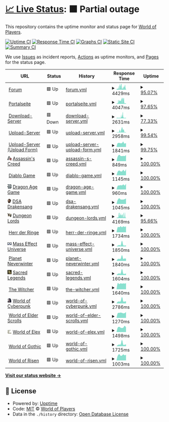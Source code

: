 # [📈 Live Status](https://status.worldofplayers.de): <!--live status--> **🟧 Partial outage**

This repository contains the uptime monitor and status page for [World of Players](https://www.worldofplayers.de/).

[![Uptime CI](https://github.com/worldofplayers/status/workflows/Uptime%20CI/badge.svg)](https://github.com/worldofplayers/status/actions?query=workflow%3A%22Uptime+CI%22)
[![Response Time CI](https://github.com/worldofplayers/status/workflows/Response%20Time%20CI/badge.svg)](https://github.com/worldofplayers/status/actions?query=workflow%3A%22Response+Time+CI%22)
[![Graphs CI](https://github.com/worldofplayers/status/workflows/Graphs%20CI/badge.svg)](https://github.com/worldofplayers/status/actions?query=workflow%3A%22Graphs+CI%22)
[![Static Site CI](https://github.com/worldofplayers/status/workflows/Static%20Site%20CI/badge.svg)](https://github.com/worldofplayers/status/actions?query=workflow%3A%22Static+Site+CI%22)
[![Summary CI](https://github.com/worldofplayers/status/workflows/Summary%20CI/badge.svg)](https://github.com/worldofplayers/status/actions?query=workflow%3A%22Summary+CI%22)

We use [Issues](https://github.com/worldofplayers/status/issues) as incident reports, [Actions](https://github.com/worldofplayers/status/actions) as uptime monitors, and [Pages](https://status.worldofplayers.de) for the status page.

<!--start: status pages-->
<!-- This summary is generated by Upptime (https://github.com/upptime/upptime) -->
<!-- Do not edit this manually, your changes will be overwritten -->
<!-- prettier-ignore -->
| URL | Status | History | Response Time | Uptime |
| --- | ------ | ------- | ------------- | ------ |
| <img alt="" src="https://raw.githubusercontent.com/worldofplayers/status/master/assets/favicons/wop.ico" height="13"> [Forum](https://forum.worldofplayers.de/forum/forums/146-Infoforum) | 🟩 Up | [forum.yml](https://github.com/worldofplayers/status/commits/HEAD/history/forum.yml) | <details><summary><img alt="Response time graph" src="./graphs/forum/response-time-week.png" height="20"> 4429ms</summary><br><a href="https://status.worldofplayers.de/history/forum"><img alt="Response time 2094" src="https://img.shields.io/endpoint?url=https%3A%2F%2Fraw.githubusercontent.com%2Fworldofplayers%2Fstatus%2FHEAD%2Fapi%2Fforum%2Fresponse-time.json"></a><br><a href="https://status.worldofplayers.de/history/forum"><img alt="24-hour response time 1755" src="https://img.shields.io/endpoint?url=https%3A%2F%2Fraw.githubusercontent.com%2Fworldofplayers%2Fstatus%2FHEAD%2Fapi%2Fforum%2Fresponse-time-day.json"></a><br><a href="https://status.worldofplayers.de/history/forum"><img alt="7-day response time 4429" src="https://img.shields.io/endpoint?url=https%3A%2F%2Fraw.githubusercontent.com%2Fworldofplayers%2Fstatus%2FHEAD%2Fapi%2Fforum%2Fresponse-time-week.json"></a><br><a href="https://status.worldofplayers.de/history/forum"><img alt="30-day response time 3167" src="https://img.shields.io/endpoint?url=https%3A%2F%2Fraw.githubusercontent.com%2Fworldofplayers%2Fstatus%2FHEAD%2Fapi%2Fforum%2Fresponse-time-month.json"></a><br><a href="https://status.worldofplayers.de/history/forum"><img alt="1-year response time 2120" src="https://img.shields.io/endpoint?url=https%3A%2F%2Fraw.githubusercontent.com%2Fworldofplayers%2Fstatus%2FHEAD%2Fapi%2Fforum%2Fresponse-time-year.json"></a></details> | <details><summary><a href="https://status.worldofplayers.de/history/forum">95.07%</a></summary><a href="https://status.worldofplayers.de/history/forum"><img alt="All-time uptime 99.86%" src="https://img.shields.io/endpoint?url=https%3A%2F%2Fraw.githubusercontent.com%2Fworldofplayers%2Fstatus%2FHEAD%2Fapi%2Fforum%2Fuptime.json"></a><br><a href="https://status.worldofplayers.de/history/forum"><img alt="24-hour uptime 100.00%" src="https://img.shields.io/endpoint?url=https%3A%2F%2Fraw.githubusercontent.com%2Fworldofplayers%2Fstatus%2FHEAD%2Fapi%2Fforum%2Fuptime-day.json"></a><br><a href="https://status.worldofplayers.de/history/forum"><img alt="7-day uptime 95.07%" src="https://img.shields.io/endpoint?url=https%3A%2F%2Fraw.githubusercontent.com%2Fworldofplayers%2Fstatus%2FHEAD%2Fapi%2Fforum%2Fuptime-week.json"></a><br><a href="https://status.worldofplayers.de/history/forum"><img alt="30-day uptime 98.87%" src="https://img.shields.io/endpoint?url=https%3A%2F%2Fraw.githubusercontent.com%2Fworldofplayers%2Fstatus%2FHEAD%2Fapi%2Fforum%2Fuptime-month.json"></a><br><a href="https://status.worldofplayers.de/history/forum"><img alt="1-year uptime 99.90%" src="https://img.shields.io/endpoint?url=https%3A%2F%2Fraw.githubusercontent.com%2Fworldofplayers%2Fstatus%2FHEAD%2Fapi%2Fforum%2Fuptime-year.json"></a></details>
| <img alt="" src="https://raw.githubusercontent.com/worldofplayers/status/master/assets/favicons/wop.ico" height="13"> [Portalseite](https://www.worldofplayers.de/) | 🟩 Up | [portalseite.yml](https://github.com/worldofplayers/status/commits/HEAD/history/portalseite.yml) | <details><summary><img alt="Response time graph" src="./graphs/portalseite/response-time-week.png" height="20"> 4047ms</summary><br><a href="https://status.worldofplayers.de/history/portalseite"><img alt="Response time 1441" src="https://img.shields.io/endpoint?url=https%3A%2F%2Fraw.githubusercontent.com%2Fworldofplayers%2Fstatus%2FHEAD%2Fapi%2Fportalseite%2Fresponse-time.json"></a><br><a href="https://status.worldofplayers.de/history/portalseite"><img alt="24-hour response time 1020" src="https://img.shields.io/endpoint?url=https%3A%2F%2Fraw.githubusercontent.com%2Fworldofplayers%2Fstatus%2FHEAD%2Fapi%2Fportalseite%2Fresponse-time-day.json"></a><br><a href="https://status.worldofplayers.de/history/portalseite"><img alt="7-day response time 4047" src="https://img.shields.io/endpoint?url=https%3A%2F%2Fraw.githubusercontent.com%2Fworldofplayers%2Fstatus%2FHEAD%2Fapi%2Fportalseite%2Fresponse-time-week.json"></a><br><a href="https://status.worldofplayers.de/history/portalseite"><img alt="30-day response time 2401" src="https://img.shields.io/endpoint?url=https%3A%2F%2Fraw.githubusercontent.com%2Fworldofplayers%2Fstatus%2FHEAD%2Fapi%2Fportalseite%2Fresponse-time-month.json"></a><br><a href="https://status.worldofplayers.de/history/portalseite"><img alt="1-year response time 1506" src="https://img.shields.io/endpoint?url=https%3A%2F%2Fraw.githubusercontent.com%2Fworldofplayers%2Fstatus%2FHEAD%2Fapi%2Fportalseite%2Fresponse-time-year.json"></a></details> | <details><summary><a href="https://status.worldofplayers.de/history/portalseite">97.65%</a></summary><a href="https://status.worldofplayers.de/history/portalseite"><img alt="All-time uptime 99.97%" src="https://img.shields.io/endpoint?url=https%3A%2F%2Fraw.githubusercontent.com%2Fworldofplayers%2Fstatus%2FHEAD%2Fapi%2Fportalseite%2Fuptime.json"></a><br><a href="https://status.worldofplayers.de/history/portalseite"><img alt="24-hour uptime 100.00%" src="https://img.shields.io/endpoint?url=https%3A%2F%2Fraw.githubusercontent.com%2Fworldofplayers%2Fstatus%2FHEAD%2Fapi%2Fportalseite%2Fuptime-day.json"></a><br><a href="https://status.worldofplayers.de/history/portalseite"><img alt="7-day uptime 97.65%" src="https://img.shields.io/endpoint?url=https%3A%2F%2Fraw.githubusercontent.com%2Fworldofplayers%2Fstatus%2FHEAD%2Fapi%2Fportalseite%2Fuptime-week.json"></a><br><a href="https://status.worldofplayers.de/history/portalseite"><img alt="30-day uptime 99.46%" src="https://img.shields.io/endpoint?url=https%3A%2F%2Fraw.githubusercontent.com%2Fworldofplayers%2Fstatus%2FHEAD%2Fapi%2Fportalseite%2Fuptime-month.json"></a><br><a href="https://status.worldofplayers.de/history/portalseite"><img alt="1-year uptime 99.95%" src="https://img.shields.io/endpoint?url=https%3A%2F%2Fraw.githubusercontent.com%2Fworldofplayers%2Fstatus%2FHEAD%2Fapi%2Fportalseite%2Fuptime-year.json"></a></details>
| <img alt="" src="https://raw.githubusercontent.com/worldofplayers/status/master/assets/favicons/wop.ico" height="13"> [Download-Server](https://dl.worldofplayers.de/wog/gothic1/sonstiges/GothicFps-108.zip) | 🟥 Down | [download-server.yml](https://github.com/worldofplayers/status/commits/HEAD/history/download-server.yml) | <details><summary><img alt="Response time graph" src="./graphs/download-server/response-time-week.png" height="20"> 2631ms</summary><br><a href="https://status.worldofplayers.de/history/download-server"><img alt="Response time 1704" src="https://img.shields.io/endpoint?url=https%3A%2F%2Fraw.githubusercontent.com%2Fworldofplayers%2Fstatus%2FHEAD%2Fapi%2Fdownload-server%2Fresponse-time.json"></a><br><a href="https://status.worldofplayers.de/history/download-server"><img alt="24-hour response time 1400" src="https://img.shields.io/endpoint?url=https%3A%2F%2Fraw.githubusercontent.com%2Fworldofplayers%2Fstatus%2FHEAD%2Fapi%2Fdownload-server%2Fresponse-time-day.json"></a><br><a href="https://status.worldofplayers.de/history/download-server"><img alt="7-day response time 2631" src="https://img.shields.io/endpoint?url=https%3A%2F%2Fraw.githubusercontent.com%2Fworldofplayers%2Fstatus%2FHEAD%2Fapi%2Fdownload-server%2Fresponse-time-week.json"></a><br><a href="https://status.worldofplayers.de/history/download-server"><img alt="30-day response time 2157" src="https://img.shields.io/endpoint?url=https%3A%2F%2Fraw.githubusercontent.com%2Fworldofplayers%2Fstatus%2FHEAD%2Fapi%2Fdownload-server%2Fresponse-time-month.json"></a><br><a href="https://status.worldofplayers.de/history/download-server"><img alt="1-year response time 1725" src="https://img.shields.io/endpoint?url=https%3A%2F%2Fraw.githubusercontent.com%2Fworldofplayers%2Fstatus%2FHEAD%2Fapi%2Fdownload-server%2Fresponse-time-year.json"></a></details> | <details><summary><a href="https://status.worldofplayers.de/history/download-server">77.33%</a></summary><a href="https://status.worldofplayers.de/history/download-server"><img alt="All-time uptime 99.81%" src="https://img.shields.io/endpoint?url=https%3A%2F%2Fraw.githubusercontent.com%2Fworldofplayers%2Fstatus%2FHEAD%2Fapi%2Fdownload-server%2Fuptime.json"></a><br><a href="https://status.worldofplayers.de/history/download-server"><img alt="24-hour uptime 80.09%" src="https://img.shields.io/endpoint?url=https%3A%2F%2Fraw.githubusercontent.com%2Fworldofplayers%2Fstatus%2FHEAD%2Fapi%2Fdownload-server%2Fuptime-day.json"></a><br><a href="https://status.worldofplayers.de/history/download-server"><img alt="7-day uptime 77.33%" src="https://img.shields.io/endpoint?url=https%3A%2F%2Fraw.githubusercontent.com%2Fworldofplayers%2Fstatus%2FHEAD%2Fapi%2Fdownload-server%2Fuptime-week.json"></a><br><a href="https://status.worldofplayers.de/history/download-server"><img alt="30-day uptime 94.78%" src="https://img.shields.io/endpoint?url=https%3A%2F%2Fraw.githubusercontent.com%2Fworldofplayers%2Fstatus%2FHEAD%2Fapi%2Fdownload-server%2Fuptime-month.json"></a><br><a href="https://status.worldofplayers.de/history/download-server"><img alt="1-year uptime 99.57%" src="https://img.shields.io/endpoint?url=https%3A%2F%2Fraw.githubusercontent.com%2Fworldofplayers%2Fstatus%2FHEAD%2Fapi%2Fdownload-server%2Fuptime-year.json"></a></details>
| <img alt="" src="https://raw.githubusercontent.com/worldofplayers/status/master/assets/favicons/wop.ico" height="13"> [Upload-Server](https://upload.worldofplayers.de/files12/testbild.png) | 🟩 Up | [upload-server.yml](https://github.com/worldofplayers/status/commits/HEAD/history/upload-server.yml) | <details><summary><img alt="Response time graph" src="./graphs/upload-server/response-time-week.png" height="20"> 2958ms</summary><br><a href="https://status.worldofplayers.de/history/upload-server"><img alt="Response time 789" src="https://img.shields.io/endpoint?url=https%3A%2F%2Fraw.githubusercontent.com%2Fworldofplayers%2Fstatus%2FHEAD%2Fapi%2Fupload-server%2Fresponse-time.json"></a><br><a href="https://status.worldofplayers.de/history/upload-server"><img alt="24-hour response time 583" src="https://img.shields.io/endpoint?url=https%3A%2F%2Fraw.githubusercontent.com%2Fworldofplayers%2Fstatus%2FHEAD%2Fapi%2Fupload-server%2Fresponse-time-day.json"></a><br><a href="https://status.worldofplayers.de/history/upload-server"><img alt="7-day response time 2958" src="https://img.shields.io/endpoint?url=https%3A%2F%2Fraw.githubusercontent.com%2Fworldofplayers%2Fstatus%2FHEAD%2Fapi%2Fupload-server%2Fresponse-time-week.json"></a><br><a href="https://status.worldofplayers.de/history/upload-server"><img alt="30-day response time 1386" src="https://img.shields.io/endpoint?url=https%3A%2F%2Fraw.githubusercontent.com%2Fworldofplayers%2Fstatus%2FHEAD%2Fapi%2Fupload-server%2Fresponse-time-month.json"></a><br><a href="https://status.worldofplayers.de/history/upload-server"><img alt="1-year response time 791" src="https://img.shields.io/endpoint?url=https%3A%2F%2Fraw.githubusercontent.com%2Fworldofplayers%2Fstatus%2FHEAD%2Fapi%2Fupload-server%2Fresponse-time-year.json"></a></details> | <details><summary><a href="https://status.worldofplayers.de/history/upload-server">99.54%</a></summary><a href="https://status.worldofplayers.de/history/upload-server"><img alt="All-time uptime 99.98%" src="https://img.shields.io/endpoint?url=https%3A%2F%2Fraw.githubusercontent.com%2Fworldofplayers%2Fstatus%2FHEAD%2Fapi%2Fupload-server%2Fuptime.json"></a><br><a href="https://status.worldofplayers.de/history/upload-server"><img alt="24-hour uptime 100.00%" src="https://img.shields.io/endpoint?url=https%3A%2F%2Fraw.githubusercontent.com%2Fworldofplayers%2Fstatus%2FHEAD%2Fapi%2Fupload-server%2Fuptime-day.json"></a><br><a href="https://status.worldofplayers.de/history/upload-server"><img alt="7-day uptime 99.54%" src="https://img.shields.io/endpoint?url=https%3A%2F%2Fraw.githubusercontent.com%2Fworldofplayers%2Fstatus%2FHEAD%2Fapi%2Fupload-server%2Fuptime-week.json"></a><br><a href="https://status.worldofplayers.de/history/upload-server"><img alt="30-day uptime 99.89%" src="https://img.shields.io/endpoint?url=https%3A%2F%2Fraw.githubusercontent.com%2Fworldofplayers%2Fstatus%2FHEAD%2Fapi%2Fupload-server%2Fuptime-month.json"></a><br><a href="https://status.worldofplayers.de/history/upload-server"><img alt="1-year uptime 99.99%" src="https://img.shields.io/endpoint?url=https%3A%2F%2Fraw.githubusercontent.com%2Fworldofplayers%2Fstatus%2FHEAD%2Fapi%2Fupload-server%2Fuptime-year.json"></a></details>
| <img alt="" src="https://raw.githubusercontent.com/worldofplayers/status/master/assets/favicons/wop.ico" height="13"> [Upload-Server (Upload Form)](https://upload.worldofplayers.de/) | 🟩 Up | [upload-server-upload-form.yml](https://github.com/worldofplayers/status/commits/HEAD/history/upload-server-upload-form.yml) | <details><summary><img alt="Response time graph" src="./graphs/upload-server-upload-form/response-time-week.png" height="20"> 1841ms</summary><br><a href="https://status.worldofplayers.de/history/upload-server-upload-form"><img alt="Response time 1564" src="https://img.shields.io/endpoint?url=https%3A%2F%2Fraw.githubusercontent.com%2Fworldofplayers%2Fstatus%2FHEAD%2Fapi%2Fupload-server-upload-form%2Fresponse-time.json"></a><br><a href="https://status.worldofplayers.de/history/upload-server-upload-form"><img alt="24-hour response time 1775" src="https://img.shields.io/endpoint?url=https%3A%2F%2Fraw.githubusercontent.com%2Fworldofplayers%2Fstatus%2FHEAD%2Fapi%2Fupload-server-upload-form%2Fresponse-time-day.json"></a><br><a href="https://status.worldofplayers.de/history/upload-server-upload-form"><img alt="7-day response time 1841" src="https://img.shields.io/endpoint?url=https%3A%2F%2Fraw.githubusercontent.com%2Fworldofplayers%2Fstatus%2FHEAD%2Fapi%2Fupload-server-upload-form%2Fresponse-time-week.json"></a><br><a href="https://status.worldofplayers.de/history/upload-server-upload-form"><img alt="30-day response time 1751" src="https://img.shields.io/endpoint?url=https%3A%2F%2Fraw.githubusercontent.com%2Fworldofplayers%2Fstatus%2FHEAD%2Fapi%2Fupload-server-upload-form%2Fresponse-time-month.json"></a><br><a href="https://status.worldofplayers.de/history/upload-server-upload-form"><img alt="1-year response time 1615" src="https://img.shields.io/endpoint?url=https%3A%2F%2Fraw.githubusercontent.com%2Fworldofplayers%2Fstatus%2FHEAD%2Fapi%2Fupload-server-upload-form%2Fresponse-time-year.json"></a></details> | <details><summary><a href="https://status.worldofplayers.de/history/upload-server-upload-form">99.75%</a></summary><a href="https://status.worldofplayers.de/history/upload-server-upload-form"><img alt="All-time uptime 99.98%" src="https://img.shields.io/endpoint?url=https%3A%2F%2Fraw.githubusercontent.com%2Fworldofplayers%2Fstatus%2FHEAD%2Fapi%2Fupload-server-upload-form%2Fuptime.json"></a><br><a href="https://status.worldofplayers.de/history/upload-server-upload-form"><img alt="24-hour uptime 100.00%" src="https://img.shields.io/endpoint?url=https%3A%2F%2Fraw.githubusercontent.com%2Fworldofplayers%2Fstatus%2FHEAD%2Fapi%2Fupload-server-upload-form%2Fuptime-day.json"></a><br><a href="https://status.worldofplayers.de/history/upload-server-upload-form"><img alt="7-day uptime 99.75%" src="https://img.shields.io/endpoint?url=https%3A%2F%2Fraw.githubusercontent.com%2Fworldofplayers%2Fstatus%2FHEAD%2Fapi%2Fupload-server-upload-form%2Fuptime-week.json"></a><br><a href="https://status.worldofplayers.de/history/upload-server-upload-form"><img alt="30-day uptime 99.94%" src="https://img.shields.io/endpoint?url=https%3A%2F%2Fraw.githubusercontent.com%2Fworldofplayers%2Fstatus%2FHEAD%2Fapi%2Fupload-server-upload-form%2Fuptime-month.json"></a><br><a href="https://status.worldofplayers.de/history/upload-server-upload-form"><img alt="1-year uptime 100.00%" src="https://img.shields.io/endpoint?url=https%3A%2F%2Fraw.githubusercontent.com%2Fworldofplayers%2Fstatus%2FHEAD%2Fapi%2Fupload-server-upload-form%2Fuptime-year.json"></a></details>
| <img alt="" src="https://raw.githubusercontent.com/worldofplayers/status/master/assets/favicons/assassinscreed.gif" height="13"> [Assassin's Creed](https://www.assassins-creed.de/) | 🟩 Up | [assassin-s-creed.yml](https://github.com/worldofplayers/status/commits/HEAD/history/assassin-s-creed.yml) | <details><summary><img alt="Response time graph" src="./graphs/assassin-s-creed/response-time-week.png" height="20"> 849ms</summary><br><a href="https://status.worldofplayers.de/history/assassin-s-creed"><img alt="Response time 1176" src="https://img.shields.io/endpoint?url=https%3A%2F%2Fraw.githubusercontent.com%2Fworldofplayers%2Fstatus%2FHEAD%2Fapi%2Fassassin-s-creed%2Fresponse-time.json"></a><br><a href="https://status.worldofplayers.de/history/assassin-s-creed"><img alt="24-hour response time 944" src="https://img.shields.io/endpoint?url=https%3A%2F%2Fraw.githubusercontent.com%2Fworldofplayers%2Fstatus%2FHEAD%2Fapi%2Fassassin-s-creed%2Fresponse-time-day.json"></a><br><a href="https://status.worldofplayers.de/history/assassin-s-creed"><img alt="7-day response time 849" src="https://img.shields.io/endpoint?url=https%3A%2F%2Fraw.githubusercontent.com%2Fworldofplayers%2Fstatus%2FHEAD%2Fapi%2Fassassin-s-creed%2Fresponse-time-week.json"></a><br><a href="https://status.worldofplayers.de/history/assassin-s-creed"><img alt="30-day response time 975" src="https://img.shields.io/endpoint?url=https%3A%2F%2Fraw.githubusercontent.com%2Fworldofplayers%2Fstatus%2FHEAD%2Fapi%2Fassassin-s-creed%2Fresponse-time-month.json"></a><br><a href="https://status.worldofplayers.de/history/assassin-s-creed"><img alt="1-year response time 1181" src="https://img.shields.io/endpoint?url=https%3A%2F%2Fraw.githubusercontent.com%2Fworldofplayers%2Fstatus%2FHEAD%2Fapi%2Fassassin-s-creed%2Fresponse-time-year.json"></a></details> | <details><summary><a href="https://status.worldofplayers.de/history/assassin-s-creed">100.00%</a></summary><a href="https://status.worldofplayers.de/history/assassin-s-creed"><img alt="All-time uptime 99.98%" src="https://img.shields.io/endpoint?url=https%3A%2F%2Fraw.githubusercontent.com%2Fworldofplayers%2Fstatus%2FHEAD%2Fapi%2Fassassin-s-creed%2Fuptime.json"></a><br><a href="https://status.worldofplayers.de/history/assassin-s-creed"><img alt="24-hour uptime 100.00%" src="https://img.shields.io/endpoint?url=https%3A%2F%2Fraw.githubusercontent.com%2Fworldofplayers%2Fstatus%2FHEAD%2Fapi%2Fassassin-s-creed%2Fuptime-day.json"></a><br><a href="https://status.worldofplayers.de/history/assassin-s-creed"><img alt="7-day uptime 100.00%" src="https://img.shields.io/endpoint?url=https%3A%2F%2Fraw.githubusercontent.com%2Fworldofplayers%2Fstatus%2FHEAD%2Fapi%2Fassassin-s-creed%2Fuptime-week.json"></a><br><a href="https://status.worldofplayers.de/history/assassin-s-creed"><img alt="30-day uptime 100.00%" src="https://img.shields.io/endpoint?url=https%3A%2F%2Fraw.githubusercontent.com%2Fworldofplayers%2Fstatus%2FHEAD%2Fapi%2Fassassin-s-creed%2Fuptime-month.json"></a><br><a href="https://status.worldofplayers.de/history/assassin-s-creed"><img alt="1-year uptime 100.00%" src="https://img.shields.io/endpoint?url=https%3A%2F%2Fraw.githubusercontent.com%2Fworldofplayers%2Fstatus%2FHEAD%2Fapi%2Fassassin-s-creed%2Fuptime-year.json"></a></details>
| <img alt="" src="https://raw.githubusercontent.com/worldofplayers/status/master/assets/favicons/diablo.ico" height="13"> [Diablo Game](https://www.diablogame.de/) | 🟩 Up | [diablo-game.yml](https://github.com/worldofplayers/status/commits/HEAD/history/diablo-game.yml) | <details><summary><img alt="Response time graph" src="./graphs/diablo-game/response-time-week.png" height="20"> 1145ms</summary><br><a href="https://status.worldofplayers.de/history/diablo-game"><img alt="Response time 1303" src="https://img.shields.io/endpoint?url=https%3A%2F%2Fraw.githubusercontent.com%2Fworldofplayers%2Fstatus%2FHEAD%2Fapi%2Fdiablo-game%2Fresponse-time.json"></a><br><a href="https://status.worldofplayers.de/history/diablo-game"><img alt="24-hour response time 1517" src="https://img.shields.io/endpoint?url=https%3A%2F%2Fraw.githubusercontent.com%2Fworldofplayers%2Fstatus%2FHEAD%2Fapi%2Fdiablo-game%2Fresponse-time-day.json"></a><br><a href="https://status.worldofplayers.de/history/diablo-game"><img alt="7-day response time 1145" src="https://img.shields.io/endpoint?url=https%3A%2F%2Fraw.githubusercontent.com%2Fworldofplayers%2Fstatus%2FHEAD%2Fapi%2Fdiablo-game%2Fresponse-time-week.json"></a><br><a href="https://status.worldofplayers.de/history/diablo-game"><img alt="30-day response time 1172" src="https://img.shields.io/endpoint?url=https%3A%2F%2Fraw.githubusercontent.com%2Fworldofplayers%2Fstatus%2FHEAD%2Fapi%2Fdiablo-game%2Fresponse-time-month.json"></a><br><a href="https://status.worldofplayers.de/history/diablo-game"><img alt="1-year response time 1286" src="https://img.shields.io/endpoint?url=https%3A%2F%2Fraw.githubusercontent.com%2Fworldofplayers%2Fstatus%2FHEAD%2Fapi%2Fdiablo-game%2Fresponse-time-year.json"></a></details> | <details><summary><a href="https://status.worldofplayers.de/history/diablo-game">100.00%</a></summary><a href="https://status.worldofplayers.de/history/diablo-game"><img alt="All-time uptime 99.98%" src="https://img.shields.io/endpoint?url=https%3A%2F%2Fraw.githubusercontent.com%2Fworldofplayers%2Fstatus%2FHEAD%2Fapi%2Fdiablo-game%2Fuptime.json"></a><br><a href="https://status.worldofplayers.de/history/diablo-game"><img alt="24-hour uptime 100.00%" src="https://img.shields.io/endpoint?url=https%3A%2F%2Fraw.githubusercontent.com%2Fworldofplayers%2Fstatus%2FHEAD%2Fapi%2Fdiablo-game%2Fuptime-day.json"></a><br><a href="https://status.worldofplayers.de/history/diablo-game"><img alt="7-day uptime 100.00%" src="https://img.shields.io/endpoint?url=https%3A%2F%2Fraw.githubusercontent.com%2Fworldofplayers%2Fstatus%2FHEAD%2Fapi%2Fdiablo-game%2Fuptime-week.json"></a><br><a href="https://status.worldofplayers.de/history/diablo-game"><img alt="30-day uptime 100.00%" src="https://img.shields.io/endpoint?url=https%3A%2F%2Fraw.githubusercontent.com%2Fworldofplayers%2Fstatus%2FHEAD%2Fapi%2Fdiablo-game%2Fuptime-month.json"></a><br><a href="https://status.worldofplayers.de/history/diablo-game"><img alt="1-year uptime 100.00%" src="https://img.shields.io/endpoint?url=https%3A%2F%2Fraw.githubusercontent.com%2Fworldofplayers%2Fstatus%2FHEAD%2Fapi%2Fdiablo-game%2Fuptime-year.json"></a></details>
| <img alt="" src="https://raw.githubusercontent.com/worldofplayers/status/master/assets/favicons/dragonage.png" height="13"> [Dragon Age Game](https://www.dragonage-game.de/) | 🟩 Up | [dragon-age-game.yml](https://github.com/worldofplayers/status/commits/HEAD/history/dragon-age-game.yml) | <details><summary><img alt="Response time graph" src="./graphs/dragon-age-game/response-time-week.png" height="20"> 960ms</summary><br><a href="https://status.worldofplayers.de/history/dragon-age-game"><img alt="Response time 1144" src="https://img.shields.io/endpoint?url=https%3A%2F%2Fraw.githubusercontent.com%2Fworldofplayers%2Fstatus%2FHEAD%2Fapi%2Fdragon-age-game%2Fresponse-time.json"></a><br><a href="https://status.worldofplayers.de/history/dragon-age-game"><img alt="24-hour response time 1237" src="https://img.shields.io/endpoint?url=https%3A%2F%2Fraw.githubusercontent.com%2Fworldofplayers%2Fstatus%2FHEAD%2Fapi%2Fdragon-age-game%2Fresponse-time-day.json"></a><br><a href="https://status.worldofplayers.de/history/dragon-age-game"><img alt="7-day response time 960" src="https://img.shields.io/endpoint?url=https%3A%2F%2Fraw.githubusercontent.com%2Fworldofplayers%2Fstatus%2FHEAD%2Fapi%2Fdragon-age-game%2Fresponse-time-week.json"></a><br><a href="https://status.worldofplayers.de/history/dragon-age-game"><img alt="30-day response time 1037" src="https://img.shields.io/endpoint?url=https%3A%2F%2Fraw.githubusercontent.com%2Fworldofplayers%2Fstatus%2FHEAD%2Fapi%2Fdragon-age-game%2Fresponse-time-month.json"></a><br><a href="https://status.worldofplayers.de/history/dragon-age-game"><img alt="1-year response time 1131" src="https://img.shields.io/endpoint?url=https%3A%2F%2Fraw.githubusercontent.com%2Fworldofplayers%2Fstatus%2FHEAD%2Fapi%2Fdragon-age-game%2Fresponse-time-year.json"></a></details> | <details><summary><a href="https://status.worldofplayers.de/history/dragon-age-game">100.00%</a></summary><a href="https://status.worldofplayers.de/history/dragon-age-game"><img alt="All-time uptime 99.98%" src="https://img.shields.io/endpoint?url=https%3A%2F%2Fraw.githubusercontent.com%2Fworldofplayers%2Fstatus%2FHEAD%2Fapi%2Fdragon-age-game%2Fuptime.json"></a><br><a href="https://status.worldofplayers.de/history/dragon-age-game"><img alt="24-hour uptime 100.00%" src="https://img.shields.io/endpoint?url=https%3A%2F%2Fraw.githubusercontent.com%2Fworldofplayers%2Fstatus%2FHEAD%2Fapi%2Fdragon-age-game%2Fuptime-day.json"></a><br><a href="https://status.worldofplayers.de/history/dragon-age-game"><img alt="7-day uptime 100.00%" src="https://img.shields.io/endpoint?url=https%3A%2F%2Fraw.githubusercontent.com%2Fworldofplayers%2Fstatus%2FHEAD%2Fapi%2Fdragon-age-game%2Fuptime-week.json"></a><br><a href="https://status.worldofplayers.de/history/dragon-age-game"><img alt="30-day uptime 100.00%" src="https://img.shields.io/endpoint?url=https%3A%2F%2Fraw.githubusercontent.com%2Fworldofplayers%2Fstatus%2FHEAD%2Fapi%2Fdragon-age-game%2Fuptime-month.json"></a><br><a href="https://status.worldofplayers.de/history/dragon-age-game"><img alt="1-year uptime 100.00%" src="https://img.shields.io/endpoint?url=https%3A%2F%2Fraw.githubusercontent.com%2Fworldofplayers%2Fstatus%2FHEAD%2Fapi%2Fdragon-age-game%2Fuptime-year.json"></a></details>
| <img alt="" src="https://raw.githubusercontent.com/worldofplayers/status/master/assets/favicons/drakensang.png" height="13"> [DSA Drakensang](https://www.dsa-drakensang.de/) | 🟩 Up | [dsa-drakensang.yml](https://github.com/worldofplayers/status/commits/HEAD/history/dsa-drakensang.yml) | <details><summary><img alt="Response time graph" src="./graphs/dsa-drakensang/response-time-week.png" height="20"> 1045ms</summary><br><a href="https://status.worldofplayers.de/history/dsa-drakensang"><img alt="Response time 1272" src="https://img.shields.io/endpoint?url=https%3A%2F%2Fraw.githubusercontent.com%2Fworldofplayers%2Fstatus%2FHEAD%2Fapi%2Fdsa-drakensang%2Fresponse-time.json"></a><br><a href="https://status.worldofplayers.de/history/dsa-drakensang"><img alt="24-hour response time 1179" src="https://img.shields.io/endpoint?url=https%3A%2F%2Fraw.githubusercontent.com%2Fworldofplayers%2Fstatus%2FHEAD%2Fapi%2Fdsa-drakensang%2Fresponse-time-day.json"></a><br><a href="https://status.worldofplayers.de/history/dsa-drakensang"><img alt="7-day response time 1045" src="https://img.shields.io/endpoint?url=https%3A%2F%2Fraw.githubusercontent.com%2Fworldofplayers%2Fstatus%2FHEAD%2Fapi%2Fdsa-drakensang%2Fresponse-time-week.json"></a><br><a href="https://status.worldofplayers.de/history/dsa-drakensang"><img alt="30-day response time 1143" src="https://img.shields.io/endpoint?url=https%3A%2F%2Fraw.githubusercontent.com%2Fworldofplayers%2Fstatus%2FHEAD%2Fapi%2Fdsa-drakensang%2Fresponse-time-month.json"></a><br><a href="https://status.worldofplayers.de/history/dsa-drakensang"><img alt="1-year response time 1269" src="https://img.shields.io/endpoint?url=https%3A%2F%2Fraw.githubusercontent.com%2Fworldofplayers%2Fstatus%2FHEAD%2Fapi%2Fdsa-drakensang%2Fresponse-time-year.json"></a></details> | <details><summary><a href="https://status.worldofplayers.de/history/dsa-drakensang">100.00%</a></summary><a href="https://status.worldofplayers.de/history/dsa-drakensang"><img alt="All-time uptime 99.99%" src="https://img.shields.io/endpoint?url=https%3A%2F%2Fraw.githubusercontent.com%2Fworldofplayers%2Fstatus%2FHEAD%2Fapi%2Fdsa-drakensang%2Fuptime.json"></a><br><a href="https://status.worldofplayers.de/history/dsa-drakensang"><img alt="24-hour uptime 100.00%" src="https://img.shields.io/endpoint?url=https%3A%2F%2Fraw.githubusercontent.com%2Fworldofplayers%2Fstatus%2FHEAD%2Fapi%2Fdsa-drakensang%2Fuptime-day.json"></a><br><a href="https://status.worldofplayers.de/history/dsa-drakensang"><img alt="7-day uptime 100.00%" src="https://img.shields.io/endpoint?url=https%3A%2F%2Fraw.githubusercontent.com%2Fworldofplayers%2Fstatus%2FHEAD%2Fapi%2Fdsa-drakensang%2Fuptime-week.json"></a><br><a href="https://status.worldofplayers.de/history/dsa-drakensang"><img alt="30-day uptime 100.00%" src="https://img.shields.io/endpoint?url=https%3A%2F%2Fraw.githubusercontent.com%2Fworldofplayers%2Fstatus%2FHEAD%2Fapi%2Fdsa-drakensang%2Fuptime-month.json"></a><br><a href="https://status.worldofplayers.de/history/dsa-drakensang"><img alt="1-year uptime 100.00%" src="https://img.shields.io/endpoint?url=https%3A%2F%2Fraw.githubusercontent.com%2Fworldofplayers%2Fstatus%2FHEAD%2Fapi%2Fdsa-drakensang%2Fuptime-year.json"></a></details>
| <img alt="" src="https://raw.githubusercontent.com/worldofplayers/status/master/assets/favicons/dungeonlords.gif" height="13"> [Dungeon Lords](https://www.dungeon-lords.de/) | 🟩 Up | [dungeon-lords.yml](https://github.com/worldofplayers/status/commits/HEAD/history/dungeon-lords.yml) | <details><summary><img alt="Response time graph" src="./graphs/dungeon-lords/response-time-week.png" height="20"> 4169ms</summary><br><a href="https://status.worldofplayers.de/history/dungeon-lords"><img alt="Response time 1359" src="https://img.shields.io/endpoint?url=https%3A%2F%2Fraw.githubusercontent.com%2Fworldofplayers%2Fstatus%2FHEAD%2Fapi%2Fdungeon-lords%2Fresponse-time.json"></a><br><a href="https://status.worldofplayers.de/history/dungeon-lords"><img alt="24-hour response time 1129" src="https://img.shields.io/endpoint?url=https%3A%2F%2Fraw.githubusercontent.com%2Fworldofplayers%2Fstatus%2FHEAD%2Fapi%2Fdungeon-lords%2Fresponse-time-day.json"></a><br><a href="https://status.worldofplayers.de/history/dungeon-lords"><img alt="7-day response time 4169" src="https://img.shields.io/endpoint?url=https%3A%2F%2Fraw.githubusercontent.com%2Fworldofplayers%2Fstatus%2FHEAD%2Fapi%2Fdungeon-lords%2Fresponse-time-week.json"></a><br><a href="https://status.worldofplayers.de/history/dungeon-lords"><img alt="30-day response time 2679" src="https://img.shields.io/endpoint?url=https%3A%2F%2Fraw.githubusercontent.com%2Fworldofplayers%2Fstatus%2FHEAD%2Fapi%2Fdungeon-lords%2Fresponse-time-month.json"></a><br><a href="https://status.worldofplayers.de/history/dungeon-lords"><img alt="1-year response time 1406" src="https://img.shields.io/endpoint?url=https%3A%2F%2Fraw.githubusercontent.com%2Fworldofplayers%2Fstatus%2FHEAD%2Fapi%2Fdungeon-lords%2Fresponse-time-year.json"></a></details> | <details><summary><a href="https://status.worldofplayers.de/history/dungeon-lords">95.66%</a></summary><a href="https://status.worldofplayers.de/history/dungeon-lords"><img alt="All-time uptime 99.95%" src="https://img.shields.io/endpoint?url=https%3A%2F%2Fraw.githubusercontent.com%2Fworldofplayers%2Fstatus%2FHEAD%2Fapi%2Fdungeon-lords%2Fuptime.json"></a><br><a href="https://status.worldofplayers.de/history/dungeon-lords"><img alt="24-hour uptime 100.00%" src="https://img.shields.io/endpoint?url=https%3A%2F%2Fraw.githubusercontent.com%2Fworldofplayers%2Fstatus%2FHEAD%2Fapi%2Fdungeon-lords%2Fuptime-day.json"></a><br><a href="https://status.worldofplayers.de/history/dungeon-lords"><img alt="7-day uptime 95.66%" src="https://img.shields.io/endpoint?url=https%3A%2F%2Fraw.githubusercontent.com%2Fworldofplayers%2Fstatus%2FHEAD%2Fapi%2Fdungeon-lords%2Fuptime-week.json"></a><br><a href="https://status.worldofplayers.de/history/dungeon-lords"><img alt="30-day uptime 99.00%" src="https://img.shields.io/endpoint?url=https%3A%2F%2Fraw.githubusercontent.com%2Fworldofplayers%2Fstatus%2FHEAD%2Fapi%2Fdungeon-lords%2Fuptime-month.json"></a><br><a href="https://status.worldofplayers.de/history/dungeon-lords"><img alt="1-year uptime 99.91%" src="https://img.shields.io/endpoint?url=https%3A%2F%2Fraw.githubusercontent.com%2Fworldofplayers%2Fstatus%2FHEAD%2Fapi%2Fdungeon-lords%2Fuptime-year.json"></a></details>
| <img alt="" src="https://raw.githubusercontent.com/worldofplayers/status/master/assets/favicons/herrderringe.ico" height="13"> [Herr der Ringe](https://www.hdr-seite.de) | 🟩 Up | [herr-der-ringe.yml](https://github.com/worldofplayers/status/commits/HEAD/history/herr-der-ringe.yml) | <details><summary><img alt="Response time graph" src="./graphs/herr-der-ringe/response-time-week.png" height="20"> 1734ms</summary><br><a href="https://status.worldofplayers.de/history/herr-der-ringe"><img alt="Response time 2149" src="https://img.shields.io/endpoint?url=https%3A%2F%2Fraw.githubusercontent.com%2Fworldofplayers%2Fstatus%2FHEAD%2Fapi%2Fherr-der-ringe%2Fresponse-time.json"></a><br><a href="https://status.worldofplayers.de/history/herr-der-ringe"><img alt="24-hour response time 1857" src="https://img.shields.io/endpoint?url=https%3A%2F%2Fraw.githubusercontent.com%2Fworldofplayers%2Fstatus%2FHEAD%2Fapi%2Fherr-der-ringe%2Fresponse-time-day.json"></a><br><a href="https://status.worldofplayers.de/history/herr-der-ringe"><img alt="7-day response time 1734" src="https://img.shields.io/endpoint?url=https%3A%2F%2Fraw.githubusercontent.com%2Fworldofplayers%2Fstatus%2FHEAD%2Fapi%2Fherr-der-ringe%2Fresponse-time-week.json"></a><br><a href="https://status.worldofplayers.de/history/herr-der-ringe"><img alt="30-day response time 1927" src="https://img.shields.io/endpoint?url=https%3A%2F%2Fraw.githubusercontent.com%2Fworldofplayers%2Fstatus%2FHEAD%2Fapi%2Fherr-der-ringe%2Fresponse-time-month.json"></a><br><a href="https://status.worldofplayers.de/history/herr-der-ringe"><img alt="1-year response time 2089" src="https://img.shields.io/endpoint?url=https%3A%2F%2Fraw.githubusercontent.com%2Fworldofplayers%2Fstatus%2FHEAD%2Fapi%2Fherr-der-ringe%2Fresponse-time-year.json"></a></details> | <details><summary><a href="https://status.worldofplayers.de/history/herr-der-ringe">100.00%</a></summary><a href="https://status.worldofplayers.de/history/herr-der-ringe"><img alt="All-time uptime 99.99%" src="https://img.shields.io/endpoint?url=https%3A%2F%2Fraw.githubusercontent.com%2Fworldofplayers%2Fstatus%2FHEAD%2Fapi%2Fherr-der-ringe%2Fuptime.json"></a><br><a href="https://status.worldofplayers.de/history/herr-der-ringe"><img alt="24-hour uptime 100.00%" src="https://img.shields.io/endpoint?url=https%3A%2F%2Fraw.githubusercontent.com%2Fworldofplayers%2Fstatus%2FHEAD%2Fapi%2Fherr-der-ringe%2Fuptime-day.json"></a><br><a href="https://status.worldofplayers.de/history/herr-der-ringe"><img alt="7-day uptime 100.00%" src="https://img.shields.io/endpoint?url=https%3A%2F%2Fraw.githubusercontent.com%2Fworldofplayers%2Fstatus%2FHEAD%2Fapi%2Fherr-der-ringe%2Fuptime-week.json"></a><br><a href="https://status.worldofplayers.de/history/herr-der-ringe"><img alt="30-day uptime 100.00%" src="https://img.shields.io/endpoint?url=https%3A%2F%2Fraw.githubusercontent.com%2Fworldofplayers%2Fstatus%2FHEAD%2Fapi%2Fherr-der-ringe%2Fuptime-month.json"></a><br><a href="https://status.worldofplayers.de/history/herr-der-ringe"><img alt="1-year uptime 100.00%" src="https://img.shields.io/endpoint?url=https%3A%2F%2Fraw.githubusercontent.com%2Fworldofplayers%2Fstatus%2FHEAD%2Fapi%2Fherr-der-ringe%2Fuptime-year.json"></a></details>
| <img alt="" src="https://raw.githubusercontent.com/worldofplayers/status/master/assets/favicons/masseffect.gif" height="13"> [Mass Effect Universe](https://www.masseffect-universe.de/) | 🟩 Up | [mass-effect-universe.yml](https://github.com/worldofplayers/status/commits/HEAD/history/mass-effect-universe.yml) | <details><summary><img alt="Response time graph" src="./graphs/mass-effect-universe/response-time-week.png" height="20"> 1850ms</summary><br><a href="https://status.worldofplayers.de/history/mass-effect-universe"><img alt="Response time 1864" src="https://img.shields.io/endpoint?url=https%3A%2F%2Fraw.githubusercontent.com%2Fworldofplayers%2Fstatus%2FHEAD%2Fapi%2Fmass-effect-universe%2Fresponse-time.json"></a><br><a href="https://status.worldofplayers.de/history/mass-effect-universe"><img alt="24-hour response time 1115" src="https://img.shields.io/endpoint?url=https%3A%2F%2Fraw.githubusercontent.com%2Fworldofplayers%2Fstatus%2FHEAD%2Fapi%2Fmass-effect-universe%2Fresponse-time-day.json"></a><br><a href="https://status.worldofplayers.de/history/mass-effect-universe"><img alt="7-day response time 1850" src="https://img.shields.io/endpoint?url=https%3A%2F%2Fraw.githubusercontent.com%2Fworldofplayers%2Fstatus%2FHEAD%2Fapi%2Fmass-effect-universe%2Fresponse-time-week.json"></a><br><a href="https://status.worldofplayers.de/history/mass-effect-universe"><img alt="30-day response time 1382" src="https://img.shields.io/endpoint?url=https%3A%2F%2Fraw.githubusercontent.com%2Fworldofplayers%2Fstatus%2FHEAD%2Fapi%2Fmass-effect-universe%2Fresponse-time-month.json"></a><br><a href="https://status.worldofplayers.de/history/mass-effect-universe"><img alt="1-year response time 1696" src="https://img.shields.io/endpoint?url=https%3A%2F%2Fraw.githubusercontent.com%2Fworldofplayers%2Fstatus%2FHEAD%2Fapi%2Fmass-effect-universe%2Fresponse-time-year.json"></a></details> | <details><summary><a href="https://status.worldofplayers.de/history/mass-effect-universe">100.00%</a></summary><a href="https://status.worldofplayers.de/history/mass-effect-universe"><img alt="All-time uptime 99.99%" src="https://img.shields.io/endpoint?url=https%3A%2F%2Fraw.githubusercontent.com%2Fworldofplayers%2Fstatus%2FHEAD%2Fapi%2Fmass-effect-universe%2Fuptime.json"></a><br><a href="https://status.worldofplayers.de/history/mass-effect-universe"><img alt="24-hour uptime 100.00%" src="https://img.shields.io/endpoint?url=https%3A%2F%2Fraw.githubusercontent.com%2Fworldofplayers%2Fstatus%2FHEAD%2Fapi%2Fmass-effect-universe%2Fuptime-day.json"></a><br><a href="https://status.worldofplayers.de/history/mass-effect-universe"><img alt="7-day uptime 100.00%" src="https://img.shields.io/endpoint?url=https%3A%2F%2Fraw.githubusercontent.com%2Fworldofplayers%2Fstatus%2FHEAD%2Fapi%2Fmass-effect-universe%2Fuptime-week.json"></a><br><a href="https://status.worldofplayers.de/history/mass-effect-universe"><img alt="30-day uptime 100.00%" src="https://img.shields.io/endpoint?url=https%3A%2F%2Fraw.githubusercontent.com%2Fworldofplayers%2Fstatus%2FHEAD%2Fapi%2Fmass-effect-universe%2Fuptime-month.json"></a><br><a href="https://status.worldofplayers.de/history/mass-effect-universe"><img alt="1-year uptime 100.00%" src="https://img.shields.io/endpoint?url=https%3A%2F%2Fraw.githubusercontent.com%2Fworldofplayers%2Fstatus%2FHEAD%2Fapi%2Fmass-effect-universe%2Fuptime-year.json"></a></details>
| <img alt="" src="https://raw.githubusercontent.com/worldofplayers/status/master/assets/favicons/neverwinter.ico" height="13"> [Planet Neverwinter](https://www.planetneverwinter.de/) | 🟩 Up | [planet-neverwinter.yml](https://github.com/worldofplayers/status/commits/HEAD/history/planet-neverwinter.yml) | <details><summary><img alt="Response time graph" src="./graphs/planet-neverwinter/response-time-week.png" height="20"> 1840ms</summary><br><a href="https://status.worldofplayers.de/history/planet-neverwinter"><img alt="Response time 1653" src="https://img.shields.io/endpoint?url=https%3A%2F%2Fraw.githubusercontent.com%2Fworldofplayers%2Fstatus%2FHEAD%2Fapi%2Fplanet-neverwinter%2Fresponse-time.json"></a><br><a href="https://status.worldofplayers.de/history/planet-neverwinter"><img alt="24-hour response time 1537" src="https://img.shields.io/endpoint?url=https%3A%2F%2Fraw.githubusercontent.com%2Fworldofplayers%2Fstatus%2FHEAD%2Fapi%2Fplanet-neverwinter%2Fresponse-time-day.json"></a><br><a href="https://status.worldofplayers.de/history/planet-neverwinter"><img alt="7-day response time 1840" src="https://img.shields.io/endpoint?url=https%3A%2F%2Fraw.githubusercontent.com%2Fworldofplayers%2Fstatus%2FHEAD%2Fapi%2Fplanet-neverwinter%2Fresponse-time-week.json"></a><br><a href="https://status.worldofplayers.de/history/planet-neverwinter"><img alt="30-day response time 1646" src="https://img.shields.io/endpoint?url=https%3A%2F%2Fraw.githubusercontent.com%2Fworldofplayers%2Fstatus%2FHEAD%2Fapi%2Fplanet-neverwinter%2Fresponse-time-month.json"></a><br><a href="https://status.worldofplayers.de/history/planet-neverwinter"><img alt="1-year response time 1649" src="https://img.shields.io/endpoint?url=https%3A%2F%2Fraw.githubusercontent.com%2Fworldofplayers%2Fstatus%2FHEAD%2Fapi%2Fplanet-neverwinter%2Fresponse-time-year.json"></a></details> | <details><summary><a href="https://status.worldofplayers.de/history/planet-neverwinter">100.00%</a></summary><a href="https://status.worldofplayers.de/history/planet-neverwinter"><img alt="All-time uptime 99.99%" src="https://img.shields.io/endpoint?url=https%3A%2F%2Fraw.githubusercontent.com%2Fworldofplayers%2Fstatus%2FHEAD%2Fapi%2Fplanet-neverwinter%2Fuptime.json"></a><br><a href="https://status.worldofplayers.de/history/planet-neverwinter"><img alt="24-hour uptime 100.00%" src="https://img.shields.io/endpoint?url=https%3A%2F%2Fraw.githubusercontent.com%2Fworldofplayers%2Fstatus%2FHEAD%2Fapi%2Fplanet-neverwinter%2Fuptime-day.json"></a><br><a href="https://status.worldofplayers.de/history/planet-neverwinter"><img alt="7-day uptime 100.00%" src="https://img.shields.io/endpoint?url=https%3A%2F%2Fraw.githubusercontent.com%2Fworldofplayers%2Fstatus%2FHEAD%2Fapi%2Fplanet-neverwinter%2Fuptime-week.json"></a><br><a href="https://status.worldofplayers.de/history/planet-neverwinter"><img alt="30-day uptime 100.00%" src="https://img.shields.io/endpoint?url=https%3A%2F%2Fraw.githubusercontent.com%2Fworldofplayers%2Fstatus%2FHEAD%2Fapi%2Fplanet-neverwinter%2Fuptime-month.json"></a><br><a href="https://status.worldofplayers.de/history/planet-neverwinter"><img alt="1-year uptime 100.00%" src="https://img.shields.io/endpoint?url=https%3A%2F%2Fraw.githubusercontent.com%2Fworldofplayers%2Fstatus%2FHEAD%2Fapi%2Fplanet-neverwinter%2Fuptime-year.json"></a></details>
| <img alt="" src="https://raw.githubusercontent.com/worldofplayers/status/master/assets/favicons/sacred.jpg" height="13"> [Sacred Legends](https://www.sacred-legends.de/) | 🟩 Up | [sacred-legends.yml](https://github.com/worldofplayers/status/commits/HEAD/history/sacred-legends.yml) | <details><summary><img alt="Response time graph" src="./graphs/sacred-legends/response-time-week.png" height="20"> 1604ms</summary><br><a href="https://status.worldofplayers.de/history/sacred-legends"><img alt="Response time 1336" src="https://img.shields.io/endpoint?url=https%3A%2F%2Fraw.githubusercontent.com%2Fworldofplayers%2Fstatus%2FHEAD%2Fapi%2Fsacred-legends%2Fresponse-time.json"></a><br><a href="https://status.worldofplayers.de/history/sacred-legends"><img alt="24-hour response time 1198" src="https://img.shields.io/endpoint?url=https%3A%2F%2Fraw.githubusercontent.com%2Fworldofplayers%2Fstatus%2FHEAD%2Fapi%2Fsacred-legends%2Fresponse-time-day.json"></a><br><a href="https://status.worldofplayers.de/history/sacred-legends"><img alt="7-day response time 1604" src="https://img.shields.io/endpoint?url=https%3A%2F%2Fraw.githubusercontent.com%2Fworldofplayers%2Fstatus%2FHEAD%2Fapi%2Fsacred-legends%2Fresponse-time-week.json"></a><br><a href="https://status.worldofplayers.de/history/sacred-legends"><img alt="30-day response time 1301" src="https://img.shields.io/endpoint?url=https%3A%2F%2Fraw.githubusercontent.com%2Fworldofplayers%2Fstatus%2FHEAD%2Fapi%2Fsacred-legends%2Fresponse-time-month.json"></a><br><a href="https://status.worldofplayers.de/history/sacred-legends"><img alt="1-year response time 1317" src="https://img.shields.io/endpoint?url=https%3A%2F%2Fraw.githubusercontent.com%2Fworldofplayers%2Fstatus%2FHEAD%2Fapi%2Fsacred-legends%2Fresponse-time-year.json"></a></details> | <details><summary><a href="https://status.worldofplayers.de/history/sacred-legends">100.00%</a></summary><a href="https://status.worldofplayers.de/history/sacred-legends"><img alt="All-time uptime 99.99%" src="https://img.shields.io/endpoint?url=https%3A%2F%2Fraw.githubusercontent.com%2Fworldofplayers%2Fstatus%2FHEAD%2Fapi%2Fsacred-legends%2Fuptime.json"></a><br><a href="https://status.worldofplayers.de/history/sacred-legends"><img alt="24-hour uptime 100.00%" src="https://img.shields.io/endpoint?url=https%3A%2F%2Fraw.githubusercontent.com%2Fworldofplayers%2Fstatus%2FHEAD%2Fapi%2Fsacred-legends%2Fuptime-day.json"></a><br><a href="https://status.worldofplayers.de/history/sacred-legends"><img alt="7-day uptime 100.00%" src="https://img.shields.io/endpoint?url=https%3A%2F%2Fraw.githubusercontent.com%2Fworldofplayers%2Fstatus%2FHEAD%2Fapi%2Fsacred-legends%2Fuptime-week.json"></a><br><a href="https://status.worldofplayers.de/history/sacred-legends"><img alt="30-day uptime 100.00%" src="https://img.shields.io/endpoint?url=https%3A%2F%2Fraw.githubusercontent.com%2Fworldofplayers%2Fstatus%2FHEAD%2Fapi%2Fsacred-legends%2Fuptime-month.json"></a><br><a href="https://status.worldofplayers.de/history/sacred-legends"><img alt="1-year uptime 100.00%" src="https://img.shields.io/endpoint?url=https%3A%2F%2Fraw.githubusercontent.com%2Fworldofplayers%2Fstatus%2FHEAD%2Fapi%2Fsacred-legends%2Fuptime-year.json"></a></details>
| <img alt="" src="https://raw.githubusercontent.com/worldofplayers/status/master/assets/favicons/witcher.ico" height="13"> [The Witcher](https://www.the-witcher.de/) | 🟩 Up | [the-witcher.yml](https://github.com/worldofplayers/status/commits/HEAD/history/the-witcher.yml) | <details><summary><img alt="Response time graph" src="./graphs/the-witcher/response-time-week.png" height="20"> 1640ms</summary><br><a href="https://status.worldofplayers.de/history/the-witcher"><img alt="Response time 1997" src="https://img.shields.io/endpoint?url=https%3A%2F%2Fraw.githubusercontent.com%2Fworldofplayers%2Fstatus%2FHEAD%2Fapi%2Fthe-witcher%2Fresponse-time.json"></a><br><a href="https://status.worldofplayers.de/history/the-witcher"><img alt="24-hour response time 1714" src="https://img.shields.io/endpoint?url=https%3A%2F%2Fraw.githubusercontent.com%2Fworldofplayers%2Fstatus%2FHEAD%2Fapi%2Fthe-witcher%2Fresponse-time-day.json"></a><br><a href="https://status.worldofplayers.de/history/the-witcher"><img alt="7-day response time 1640" src="https://img.shields.io/endpoint?url=https%3A%2F%2Fraw.githubusercontent.com%2Fworldofplayers%2Fstatus%2FHEAD%2Fapi%2Fthe-witcher%2Fresponse-time-week.json"></a><br><a href="https://status.worldofplayers.de/history/the-witcher"><img alt="30-day response time 1778" src="https://img.shields.io/endpoint?url=https%3A%2F%2Fraw.githubusercontent.com%2Fworldofplayers%2Fstatus%2FHEAD%2Fapi%2Fthe-witcher%2Fresponse-time-month.json"></a><br><a href="https://status.worldofplayers.de/history/the-witcher"><img alt="1-year response time 1956" src="https://img.shields.io/endpoint?url=https%3A%2F%2Fraw.githubusercontent.com%2Fworldofplayers%2Fstatus%2FHEAD%2Fapi%2Fthe-witcher%2Fresponse-time-year.json"></a></details> | <details><summary><a href="https://status.worldofplayers.de/history/the-witcher">100.00%</a></summary><a href="https://status.worldofplayers.de/history/the-witcher"><img alt="All-time uptime 99.99%" src="https://img.shields.io/endpoint?url=https%3A%2F%2Fraw.githubusercontent.com%2Fworldofplayers%2Fstatus%2FHEAD%2Fapi%2Fthe-witcher%2Fuptime.json"></a><br><a href="https://status.worldofplayers.de/history/the-witcher"><img alt="24-hour uptime 100.00%" src="https://img.shields.io/endpoint?url=https%3A%2F%2Fraw.githubusercontent.com%2Fworldofplayers%2Fstatus%2FHEAD%2Fapi%2Fthe-witcher%2Fuptime-day.json"></a><br><a href="https://status.worldofplayers.de/history/the-witcher"><img alt="7-day uptime 100.00%" src="https://img.shields.io/endpoint?url=https%3A%2F%2Fraw.githubusercontent.com%2Fworldofplayers%2Fstatus%2FHEAD%2Fapi%2Fthe-witcher%2Fuptime-week.json"></a><br><a href="https://status.worldofplayers.de/history/the-witcher"><img alt="30-day uptime 100.00%" src="https://img.shields.io/endpoint?url=https%3A%2F%2Fraw.githubusercontent.com%2Fworldofplayers%2Fstatus%2FHEAD%2Fapi%2Fthe-witcher%2Fuptime-month.json"></a><br><a href="https://status.worldofplayers.de/history/the-witcher"><img alt="1-year uptime 100.00%" src="https://img.shields.io/endpoint?url=https%3A%2F%2Fraw.githubusercontent.com%2Fworldofplayers%2Fstatus%2FHEAD%2Fapi%2Fthe-witcher%2Fuptime-year.json"></a></details>
| <img alt="" src="https://raw.githubusercontent.com/worldofplayers/status/master/assets/favicons/cyberpunk.png" height="13"> [World of Cyberpunk](https://www.worldofcyberpunk.de) | 🟩 Up | [world-of-cyberpunk.yml](https://github.com/worldofplayers/status/commits/HEAD/history/world-of-cyberpunk.yml) | <details><summary><img alt="Response time graph" src="./graphs/world-of-cyberpunk/response-time-week.png" height="20"> 2786ms</summary><br><a href="https://status.worldofplayers.de/history/world-of-cyberpunk"><img alt="Response time 2549" src="https://img.shields.io/endpoint?url=https%3A%2F%2Fraw.githubusercontent.com%2Fworldofplayers%2Fstatus%2FHEAD%2Fapi%2Fworld-of-cyberpunk%2Fresponse-time.json"></a><br><a href="https://status.worldofplayers.de/history/world-of-cyberpunk"><img alt="24-hour response time 2350" src="https://img.shields.io/endpoint?url=https%3A%2F%2Fraw.githubusercontent.com%2Fworldofplayers%2Fstatus%2FHEAD%2Fapi%2Fworld-of-cyberpunk%2Fresponse-time-day.json"></a><br><a href="https://status.worldofplayers.de/history/world-of-cyberpunk"><img alt="7-day response time 2786" src="https://img.shields.io/endpoint?url=https%3A%2F%2Fraw.githubusercontent.com%2Fworldofplayers%2Fstatus%2FHEAD%2Fapi%2Fworld-of-cyberpunk%2Fresponse-time-week.json"></a><br><a href="https://status.worldofplayers.de/history/world-of-cyberpunk"><img alt="30-day response time 2353" src="https://img.shields.io/endpoint?url=https%3A%2F%2Fraw.githubusercontent.com%2Fworldofplayers%2Fstatus%2FHEAD%2Fapi%2Fworld-of-cyberpunk%2Fresponse-time-month.json"></a><br><a href="https://status.worldofplayers.de/history/world-of-cyberpunk"><img alt="1-year response time 2508" src="https://img.shields.io/endpoint?url=https%3A%2F%2Fraw.githubusercontent.com%2Fworldofplayers%2Fstatus%2FHEAD%2Fapi%2Fworld-of-cyberpunk%2Fresponse-time-year.json"></a></details> | <details><summary><a href="https://status.worldofplayers.de/history/world-of-cyberpunk">100.00%</a></summary><a href="https://status.worldofplayers.de/history/world-of-cyberpunk"><img alt="All-time uptime 99.98%" src="https://img.shields.io/endpoint?url=https%3A%2F%2Fraw.githubusercontent.com%2Fworldofplayers%2Fstatus%2FHEAD%2Fapi%2Fworld-of-cyberpunk%2Fuptime.json"></a><br><a href="https://status.worldofplayers.de/history/world-of-cyberpunk"><img alt="24-hour uptime 100.00%" src="https://img.shields.io/endpoint?url=https%3A%2F%2Fraw.githubusercontent.com%2Fworldofplayers%2Fstatus%2FHEAD%2Fapi%2Fworld-of-cyberpunk%2Fuptime-day.json"></a><br><a href="https://status.worldofplayers.de/history/world-of-cyberpunk"><img alt="7-day uptime 100.00%" src="https://img.shields.io/endpoint?url=https%3A%2F%2Fraw.githubusercontent.com%2Fworldofplayers%2Fstatus%2FHEAD%2Fapi%2Fworld-of-cyberpunk%2Fuptime-week.json"></a><br><a href="https://status.worldofplayers.de/history/world-of-cyberpunk"><img alt="30-day uptime 100.00%" src="https://img.shields.io/endpoint?url=https%3A%2F%2Fraw.githubusercontent.com%2Fworldofplayers%2Fstatus%2FHEAD%2Fapi%2Fworld-of-cyberpunk%2Fuptime-month.json"></a><br><a href="https://status.worldofplayers.de/history/world-of-cyberpunk"><img alt="1-year uptime 100.00%" src="https://img.shields.io/endpoint?url=https%3A%2F%2Fraw.githubusercontent.com%2Fworldofplayers%2Fstatus%2FHEAD%2Fapi%2Fworld-of-cyberpunk%2Fuptime-year.json"></a></details>
| <img alt="" src="https://raw.githubusercontent.com/worldofplayers/status/master/assets/favicons/tes.ico" height="13"> [World of Elder Scrolls](https://www.worldofelderscrolls.de/) | 🟩 Up | [world-of-elder-scrolls.yml](https://github.com/worldofplayers/status/commits/HEAD/history/world-of-elder-scrolls.yml) | <details><summary><img alt="Response time graph" src="./graphs/world-of-elder-scrolls/response-time-week.png" height="20"> 1270ms</summary><br><a href="https://status.worldofplayers.de/history/world-of-elder-scrolls"><img alt="Response time 1603" src="https://img.shields.io/endpoint?url=https%3A%2F%2Fraw.githubusercontent.com%2Fworldofplayers%2Fstatus%2FHEAD%2Fapi%2Fworld-of-elder-scrolls%2Fresponse-time.json"></a><br><a href="https://status.worldofplayers.de/history/world-of-elder-scrolls"><img alt="24-hour response time 1466" src="https://img.shields.io/endpoint?url=https%3A%2F%2Fraw.githubusercontent.com%2Fworldofplayers%2Fstatus%2FHEAD%2Fapi%2Fworld-of-elder-scrolls%2Fresponse-time-day.json"></a><br><a href="https://status.worldofplayers.de/history/world-of-elder-scrolls"><img alt="7-day response time 1270" src="https://img.shields.io/endpoint?url=https%3A%2F%2Fraw.githubusercontent.com%2Fworldofplayers%2Fstatus%2FHEAD%2Fapi%2Fworld-of-elder-scrolls%2Fresponse-time-week.json"></a><br><a href="https://status.worldofplayers.de/history/world-of-elder-scrolls"><img alt="30-day response time 1471" src="https://img.shields.io/endpoint?url=https%3A%2F%2Fraw.githubusercontent.com%2Fworldofplayers%2Fstatus%2FHEAD%2Fapi%2Fworld-of-elder-scrolls%2Fresponse-time-month.json"></a><br><a href="https://status.worldofplayers.de/history/world-of-elder-scrolls"><img alt="1-year response time 1564" src="https://img.shields.io/endpoint?url=https%3A%2F%2Fraw.githubusercontent.com%2Fworldofplayers%2Fstatus%2FHEAD%2Fapi%2Fworld-of-elder-scrolls%2Fresponse-time-year.json"></a></details> | <details><summary><a href="https://status.worldofplayers.de/history/world-of-elder-scrolls">100.00%</a></summary><a href="https://status.worldofplayers.de/history/world-of-elder-scrolls"><img alt="All-time uptime 99.99%" src="https://img.shields.io/endpoint?url=https%3A%2F%2Fraw.githubusercontent.com%2Fworldofplayers%2Fstatus%2FHEAD%2Fapi%2Fworld-of-elder-scrolls%2Fuptime.json"></a><br><a href="https://status.worldofplayers.de/history/world-of-elder-scrolls"><img alt="24-hour uptime 100.00%" src="https://img.shields.io/endpoint?url=https%3A%2F%2Fraw.githubusercontent.com%2Fworldofplayers%2Fstatus%2FHEAD%2Fapi%2Fworld-of-elder-scrolls%2Fuptime-day.json"></a><br><a href="https://status.worldofplayers.de/history/world-of-elder-scrolls"><img alt="7-day uptime 100.00%" src="https://img.shields.io/endpoint?url=https%3A%2F%2Fraw.githubusercontent.com%2Fworldofplayers%2Fstatus%2FHEAD%2Fapi%2Fworld-of-elder-scrolls%2Fuptime-week.json"></a><br><a href="https://status.worldofplayers.de/history/world-of-elder-scrolls"><img alt="30-day uptime 100.00%" src="https://img.shields.io/endpoint?url=https%3A%2F%2Fraw.githubusercontent.com%2Fworldofplayers%2Fstatus%2FHEAD%2Fapi%2Fworld-of-elder-scrolls%2Fuptime-month.json"></a><br><a href="https://status.worldofplayers.de/history/world-of-elder-scrolls"><img alt="1-year uptime 100.00%" src="https://img.shields.io/endpoint?url=https%3A%2F%2Fraw.githubusercontent.com%2Fworldofplayers%2Fstatus%2FHEAD%2Fapi%2Fworld-of-elder-scrolls%2Fuptime-year.json"></a></details>
| <img alt="" src="https://raw.githubusercontent.com/worldofplayers/status/master/assets/favicons/elex.png" height="13"> [World of Elex](https://worldofelex.de/) | 🟩 Up | [world-of-elex.yml](https://github.com/worldofplayers/status/commits/HEAD/history/world-of-elex.yml) | <details><summary><img alt="Response time graph" src="./graphs/world-of-elex/response-time-week.png" height="20"> 1498ms</summary><br><a href="https://status.worldofplayers.de/history/world-of-elex"><img alt="Response time 1562" src="https://img.shields.io/endpoint?url=https%3A%2F%2Fraw.githubusercontent.com%2Fworldofplayers%2Fstatus%2FHEAD%2Fapi%2Fworld-of-elex%2Fresponse-time.json"></a><br><a href="https://status.worldofplayers.de/history/world-of-elex"><img alt="24-hour response time 1458" src="https://img.shields.io/endpoint?url=https%3A%2F%2Fraw.githubusercontent.com%2Fworldofplayers%2Fstatus%2FHEAD%2Fapi%2Fworld-of-elex%2Fresponse-time-day.json"></a><br><a href="https://status.worldofplayers.de/history/world-of-elex"><img alt="7-day response time 1498" src="https://img.shields.io/endpoint?url=https%3A%2F%2Fraw.githubusercontent.com%2Fworldofplayers%2Fstatus%2FHEAD%2Fapi%2Fworld-of-elex%2Fresponse-time-week.json"></a><br><a href="https://status.worldofplayers.de/history/world-of-elex"><img alt="30-day response time 1460" src="https://img.shields.io/endpoint?url=https%3A%2F%2Fraw.githubusercontent.com%2Fworldofplayers%2Fstatus%2FHEAD%2Fapi%2Fworld-of-elex%2Fresponse-time-month.json"></a><br><a href="https://status.worldofplayers.de/history/world-of-elex"><img alt="1-year response time 1572" src="https://img.shields.io/endpoint?url=https%3A%2F%2Fraw.githubusercontent.com%2Fworldofplayers%2Fstatus%2FHEAD%2Fapi%2Fworld-of-elex%2Fresponse-time-year.json"></a></details> | <details><summary><a href="https://status.worldofplayers.de/history/world-of-elex">100.00%</a></summary><a href="https://status.worldofplayers.de/history/world-of-elex"><img alt="All-time uptime 99.99%" src="https://img.shields.io/endpoint?url=https%3A%2F%2Fraw.githubusercontent.com%2Fworldofplayers%2Fstatus%2FHEAD%2Fapi%2Fworld-of-elex%2Fuptime.json"></a><br><a href="https://status.worldofplayers.de/history/world-of-elex"><img alt="24-hour uptime 100.00%" src="https://img.shields.io/endpoint?url=https%3A%2F%2Fraw.githubusercontent.com%2Fworldofplayers%2Fstatus%2FHEAD%2Fapi%2Fworld-of-elex%2Fuptime-day.json"></a><br><a href="https://status.worldofplayers.de/history/world-of-elex"><img alt="7-day uptime 100.00%" src="https://img.shields.io/endpoint?url=https%3A%2F%2Fraw.githubusercontent.com%2Fworldofplayers%2Fstatus%2FHEAD%2Fapi%2Fworld-of-elex%2Fuptime-week.json"></a><br><a href="https://status.worldofplayers.de/history/world-of-elex"><img alt="30-day uptime 100.00%" src="https://img.shields.io/endpoint?url=https%3A%2F%2Fraw.githubusercontent.com%2Fworldofplayers%2Fstatus%2FHEAD%2Fapi%2Fworld-of-elex%2Fuptime-month.json"></a><br><a href="https://status.worldofplayers.de/history/world-of-elex"><img alt="1-year uptime 100.00%" src="https://img.shields.io/endpoint?url=https%3A%2F%2Fraw.githubusercontent.com%2Fworldofplayers%2Fstatus%2FHEAD%2Fapi%2Fworld-of-elex%2Fuptime-year.json"></a></details>
| <img alt="" src="https://raw.githubusercontent.com/worldofplayers/status/master/assets/favicons/gothic.ico" height="13"> [World of Gothic](https://www.worldofgothic.de/) | 🟩 Up | [world-of-gothic.yml](https://github.com/worldofplayers/status/commits/HEAD/history/world-of-gothic.yml) | <details><summary><img alt="Response time graph" src="./graphs/world-of-gothic/response-time-week.png" height="20"> 1725ms</summary><br><a href="https://status.worldofplayers.de/history/world-of-gothic"><img alt="Response time 1583" src="https://img.shields.io/endpoint?url=https%3A%2F%2Fraw.githubusercontent.com%2Fworldofplayers%2Fstatus%2FHEAD%2Fapi%2Fworld-of-gothic%2Fresponse-time.json"></a><br><a href="https://status.worldofplayers.de/history/world-of-gothic"><img alt="24-hour response time 1470" src="https://img.shields.io/endpoint?url=https%3A%2F%2Fraw.githubusercontent.com%2Fworldofplayers%2Fstatus%2FHEAD%2Fapi%2Fworld-of-gothic%2Fresponse-time-day.json"></a><br><a href="https://status.worldofplayers.de/history/world-of-gothic"><img alt="7-day response time 1725" src="https://img.shields.io/endpoint?url=https%3A%2F%2Fraw.githubusercontent.com%2Fworldofplayers%2Fstatus%2FHEAD%2Fapi%2Fworld-of-gothic%2Fresponse-time-week.json"></a><br><a href="https://status.worldofplayers.de/history/world-of-gothic"><img alt="30-day response time 1525" src="https://img.shields.io/endpoint?url=https%3A%2F%2Fraw.githubusercontent.com%2Fworldofplayers%2Fstatus%2FHEAD%2Fapi%2Fworld-of-gothic%2Fresponse-time-month.json"></a><br><a href="https://status.worldofplayers.de/history/world-of-gothic"><img alt="1-year response time 1570" src="https://img.shields.io/endpoint?url=https%3A%2F%2Fraw.githubusercontent.com%2Fworldofplayers%2Fstatus%2FHEAD%2Fapi%2Fworld-of-gothic%2Fresponse-time-year.json"></a></details> | <details><summary><a href="https://status.worldofplayers.de/history/world-of-gothic">100.00%</a></summary><a href="https://status.worldofplayers.de/history/world-of-gothic"><img alt="All-time uptime 99.98%" src="https://img.shields.io/endpoint?url=https%3A%2F%2Fraw.githubusercontent.com%2Fworldofplayers%2Fstatus%2FHEAD%2Fapi%2Fworld-of-gothic%2Fuptime.json"></a><br><a href="https://status.worldofplayers.de/history/world-of-gothic"><img alt="24-hour uptime 100.00%" src="https://img.shields.io/endpoint?url=https%3A%2F%2Fraw.githubusercontent.com%2Fworldofplayers%2Fstatus%2FHEAD%2Fapi%2Fworld-of-gothic%2Fuptime-day.json"></a><br><a href="https://status.worldofplayers.de/history/world-of-gothic"><img alt="7-day uptime 100.00%" src="https://img.shields.io/endpoint?url=https%3A%2F%2Fraw.githubusercontent.com%2Fworldofplayers%2Fstatus%2FHEAD%2Fapi%2Fworld-of-gothic%2Fuptime-week.json"></a><br><a href="https://status.worldofplayers.de/history/world-of-gothic"><img alt="30-day uptime 100.00%" src="https://img.shields.io/endpoint?url=https%3A%2F%2Fraw.githubusercontent.com%2Fworldofplayers%2Fstatus%2FHEAD%2Fapi%2Fworld-of-gothic%2Fuptime-month.json"></a><br><a href="https://status.worldofplayers.de/history/world-of-gothic"><img alt="1-year uptime 100.00%" src="https://img.shields.io/endpoint?url=https%3A%2F%2Fraw.githubusercontent.com%2Fworldofplayers%2Fstatus%2FHEAD%2Fapi%2Fworld-of-gothic%2Fuptime-year.json"></a></details>
| <img alt="" src="https://raw.githubusercontent.com/worldofplayers/status/master/assets/favicons/risen.ico" height="13"> [World of Risen](https://www.worldofrisen.de/) | 🟩 Up | [world-of-risen.yml](https://github.com/worldofplayers/status/commits/HEAD/history/world-of-risen.yml) | <details><summary><img alt="Response time graph" src="./graphs/world-of-risen/response-time-week.png" height="20"> 1003ms</summary><br><a href="https://status.worldofplayers.de/history/world-of-risen"><img alt="Response time 1175" src="https://img.shields.io/endpoint?url=https%3A%2F%2Fraw.githubusercontent.com%2Fworldofplayers%2Fstatus%2FHEAD%2Fapi%2Fworld-of-risen%2Fresponse-time.json"></a><br><a href="https://status.worldofplayers.de/history/world-of-risen"><img alt="24-hour response time 1060" src="https://img.shields.io/endpoint?url=https%3A%2F%2Fraw.githubusercontent.com%2Fworldofplayers%2Fstatus%2FHEAD%2Fapi%2Fworld-of-risen%2Fresponse-time-day.json"></a><br><a href="https://status.worldofplayers.de/history/world-of-risen"><img alt="7-day response time 1003" src="https://img.shields.io/endpoint?url=https%3A%2F%2Fraw.githubusercontent.com%2Fworldofplayers%2Fstatus%2FHEAD%2Fapi%2Fworld-of-risen%2Fresponse-time-week.json"></a><br><a href="https://status.worldofplayers.de/history/world-of-risen"><img alt="30-day response time 1075" src="https://img.shields.io/endpoint?url=https%3A%2F%2Fraw.githubusercontent.com%2Fworldofplayers%2Fstatus%2FHEAD%2Fapi%2Fworld-of-risen%2Fresponse-time-month.json"></a><br><a href="https://status.worldofplayers.de/history/world-of-risen"><img alt="1-year response time 1163" src="https://img.shields.io/endpoint?url=https%3A%2F%2Fraw.githubusercontent.com%2Fworldofplayers%2Fstatus%2FHEAD%2Fapi%2Fworld-of-risen%2Fresponse-time-year.json"></a></details> | <details><summary><a href="https://status.worldofplayers.de/history/world-of-risen">100.00%</a></summary><a href="https://status.worldofplayers.de/history/world-of-risen"><img alt="All-time uptime 99.98%" src="https://img.shields.io/endpoint?url=https%3A%2F%2Fraw.githubusercontent.com%2Fworldofplayers%2Fstatus%2FHEAD%2Fapi%2Fworld-of-risen%2Fuptime.json"></a><br><a href="https://status.worldofplayers.de/history/world-of-risen"><img alt="24-hour uptime 100.00%" src="https://img.shields.io/endpoint?url=https%3A%2F%2Fraw.githubusercontent.com%2Fworldofplayers%2Fstatus%2FHEAD%2Fapi%2Fworld-of-risen%2Fuptime-day.json"></a><br><a href="https://status.worldofplayers.de/history/world-of-risen"><img alt="7-day uptime 100.00%" src="https://img.shields.io/endpoint?url=https%3A%2F%2Fraw.githubusercontent.com%2Fworldofplayers%2Fstatus%2FHEAD%2Fapi%2Fworld-of-risen%2Fuptime-week.json"></a><br><a href="https://status.worldofplayers.de/history/world-of-risen"><img alt="30-day uptime 100.00%" src="https://img.shields.io/endpoint?url=https%3A%2F%2Fraw.githubusercontent.com%2Fworldofplayers%2Fstatus%2FHEAD%2Fapi%2Fworld-of-risen%2Fuptime-month.json"></a><br><a href="https://status.worldofplayers.de/history/world-of-risen"><img alt="1-year uptime 100.00%" src="https://img.shields.io/endpoint?url=https%3A%2F%2Fraw.githubusercontent.com%2Fworldofplayers%2Fstatus%2FHEAD%2Fapi%2Fworld-of-risen%2Fuptime-year.json"></a></details>

<!--end: status pages-->

[**Visit our status website →**](https://status.worldofplayers.de)

## 📄 License

- Powered by: [Upptime](https://github.com/upptime/upptime)
- Code: [MIT](./LICENSE) © [World of Players](https://www.worldofplayers.de/)
- Data in the `./history` directory: [Open Database License](https://opendatacommons.org/licenses/odbl/1-0/)
